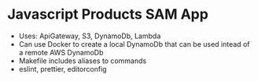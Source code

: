 # Javascript Products SAM App

- Uses: ApiGateway, S3, DynamoDb, Lambda
- Can use Docker to create a local DynamoDb that can be used intead of a remote AWS DynamoDb
- Makefile includes aliases to commands
- eslint, prettier, editorconfig
